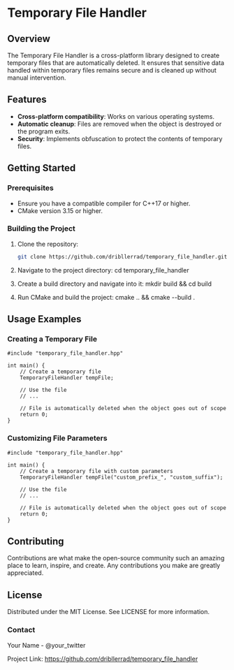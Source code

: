 
# Temporary File Handler

## Overview
The Temporary File Handler is a cross-platform library designed to create temporary files that are automatically deleted. It ensures that sensitive data handled within temporary files remains secure and is cleaned up without manual intervention.

## Features
- **Cross-platform compatibility**: Works on various operating systems.
- **Automatic cleanup**: Files are removed when the object is destroyed or the program exits.
- **Security**: Implements obfuscation to protect the contents of temporary files.

## Getting Started

### Prerequisites
- Ensure you have a compatible compiler for C++17 or higher.
- CMake version 3.15 or higher.

### Building the Project
1. Clone the repository:
   ```bash
   git clone https://github.com/dribllerrad/temporary_file_handler.git

2. Navigate to the project directory:
cd temporary_file_handler

3. Create a build directory and navigate into it:
mkdir build && cd build

4. Run CMake and build the project:
cmake .. && cmake --build .

## Usage Examples
### Creating a Temporary File
```
#include "temporary_file_handler.hpp"

int main() {
    // Create a temporary file
    TemporaryFileHandler tempFile;

    // Use the file
    // ...

    // File is automatically deleted when the object goes out of scope
    return 0;
}
```

### Customizing File Parameters
```
#include "temporary_file_handler.hpp"

int main() {
    // Create a temporary file with custom parameters
    TemporaryFileHandler tempFile("custom_prefix_", "custom_suffix");

    // Use the file
    // ...

    // File is automatically deleted when the object goes out of scope
    return 0;
}
```

## Contributing
Contributions are what make the open-source community such an amazing place to learn, inspire, and create. Any contributions you make are greatly appreciated.

## License
Distributed under the MIT License. See LICENSE for more information.

### Contact
Your Name - @your_twitter

Project Link: https://github.com/dribllerrad/temporary_file_handler

